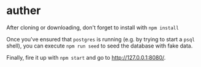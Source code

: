 # auther

After cloning or downloading, don't forget to install with `npm install`

Once you've ensured that `postgres` is running (e.g. by trying to start a `psql` shell), you can execute `npm run seed` to seed the database with fake data.

Finally, fire it up with `npm start` and go to http://127.0.0.1:8080/.
